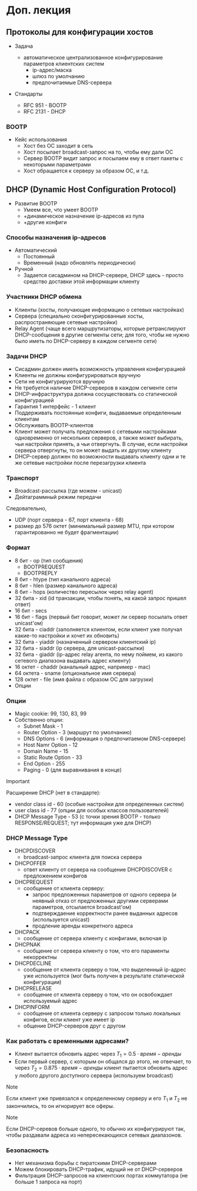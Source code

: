 # Доп. лекция

## Протоколы для конфигурации хостов

* Задача
  * автоматическое централизованное конфигурирование параметров клиентских систем
    * ip-адрес/маска
    * шлюз по умолчанию
    * предпочитаемые DNS-сервера

* Стандарты
  * RFC 951 - BOOTP
  * RFC 2131 - DHCP

### BOOTP

* Кейс использования
  * Хост без ОС заходит в сеть
  * Хост посылает broadcast-запрос на то, чтобы ему дали ОС
  * Сервер BOOTP видит запрос и посылаем ему в ответ пакеты с некоторыми параметрами
  * Хост обращается к серверу за образом ОС, и т.д.

## DHCP (Dynamic Host Configuration Protocol)

* Развитие BOOTP
  * Умеем все, что умеет BOOTP
  * +динамическое назначение ip-адресов из пула
  * +другие конфиги

### Способы назначения ip-адресов

* Автоматический
  * Постоянный
  * Временный (надо обновлять периодически)
* Ручной
  * Задается сисадмином на DHCP-сервере, DHCP здесь - просто средство доставки этой информации клиенту

### Участники DHCP обмена

* Клиенты (хосты, получающие информацию о сетевых настройках)
* Сервера (специально сконфигурированные хосты, распространяющие сетевые настройки)
* Relay Agent (чаще всего маршрутизаторы, которые ретранслируют DHCP-сообщения в другие сегменты сети; для того, чтобы не нужно было иметь по DHCP-серверу в каждом сегменте сети)

### Задачи DHCP

* Сисадмин должен иметь возможность управления конфигурацией
* Клиенты не должны конфигурироваться вручную
* Сети не конфигурируются вручную
* Не требуется наличие DHCP-серверов в каждом сегменте сети
* DHCP-инфраструктура должна сосуществовать со статической конфигурацией
* Гарантия 1 интерфейс - 1 клиент
* Поддерживать постоянные конфиги, выдаваемые определенным клиентам
* Обслуживать BOOTP-клиентов
* Клиент может получать предложения с сетевыми настройками одновременно от нескольких серверов, а также может выбирать, чьи настройки принять, а чьи отвергнуть. В случае, если настройки сервера отвергнуты, то
  он может выдать их другому клиенту
* DHCP-сервер должен по возможности выдавать клиенту одни и те же сетевые настройки после перезагрузки клиента

### Транспорт

* Broadcast-рассылка (где можем - unicast)
* Дейтаграммный режим передачи

Следовательно,
* UDP (порт сервера - 67, порт клиента - 68)
* размер до 576 октет (минимальный размер MTU, при котором гарантированно не будет фрагментации)

### Формат

* 8 бит - op (тип сообщения)
  * BOOTPREQUEST
  * BOOTPREPLY
* 8 бит - htype (тип канального адреса)
* 8 бит - hlen (размер канального адреса)
* 8 бит - hops (количество пересылок через relay agent)
* 32 бита - xid (id транзакции, чтобы понять, на какой запрос пришел ответ)
* 16 бит - secs
* 16 бит - flags (первый бит говорит, может ли сервер посылать ответ unicast'ом)
* 32 бита - ciaddr (заполняется клиентом, если клиент уже получал какие-то настройки и хочет их обновить)
* 32 бита - yiaddr (назначенный сервером клиентский ip)
* 32 бита - siaddr (ip сервера, для unicast-рассылки)
* 32 бита - giaddr (ip-адрес relay агента, по нему поймем, из какого сетевого диапазона выдавать адрес клиенту)
* 16 октет - chaddr (канальный адрес, например - mac)
* 64 октета - sname (опциональное имя сервера)
* 128 октет - file (имя файла с образом ОС для загрузки)
* Опции

### Опции

* Magic cookie: 99, 130, 83, 99
* Собственно опции:
  * Subnet Mask - 1
  * Router Option - 3 (маршрут по умолчанию)
  * DNS Options - 6 (информация о предпочитаемом DNS-сервере)
  * Host Namr Option - 12
  * Domain Name - 15
  * Static Route Option - 33
  * End Option - 255
  * Paging - 0 (для выравнивания в конце)

> [!IMPORTANT]
> Расширение DHCP (нет в стандарте):
> * vendor class id - 60 (особые настройки для определенных систем)
> * user class id - 77 (опции для особых классов пользователей)
> * DHCP Message Type - 53 (с точки зрения BOOTP - только RESPONSE/REQUEST; тут информация уже для DHCP)

### DHCP Message Type

* DHCPDISCOVER
  * broadcast-запрос клиента для поиска сервера
* DHCPOFFER
  * ответ клиенту от сервера на сообщение DHCPDISCOVER с предложением конфигов
* DHCPREQUEST
  * сообщение от клиента серверу:
    * запрос предложенных параметров от одного сервера (и неявный отказ от предложенных другими серверами параметров, отсылается broadcast'ом)
    * подтверждаение корректности ранее выданных адресов (используется unicast)
    * продление аренды конкретного адреса
* DHCPACK
  * сообщение от сервера клиенту с конфигами, включая ip
* DHCPNAK
  * сообщение от сервера клиенту о том, что его параменты некорректны
* DHCPDECLINE
  * сообщение от клиента серверу о том, что выделенный ip-адрес уже используется (мог быть получен в результате статической конфигурации) 
* DHCPRELEASE
  * сообщение от клиента серверу о том, что он освобождает используемый адрес
* DHCPINFORM
  * сообщение от клиента серверу с запросом только локальных конфигов, если клиент уже имеет ip
  * общение DHCP-серверов друг с другом

### Как работать с временными адресами?

* Клиент вытается обновить адрес через $T_1=0.5 \cdot время-аренды$
* Если первый сервер, с которым он общался до этого, не отвечает, то через $T_2=0.875 \cdot время-аренды$ клиент пытается обновить адрес у любого другого доступного сервера (используем broadcast)

> [!NOTE]
> Если клиент уже привязался к определенному серверу и его $T_1$ и $T_2$ не закончились, то он игнорирует все оферы.

> [!NOTE]
> Если DHCP-серевов больше одного, то обычно их конфигурируют так, чтобы раздавали адреса из непересекающихся сетевых диапазонов.

### Безопасность

* Нет механизма борьбы с пиратскими DHCP-серверами
* Можем блокировать DHCP-трафик, идущий не от DHCP-серверов
* Фильтрация DHCP-запросов на клиентских портах коммутатора (не больше 1 запроса на порт)
